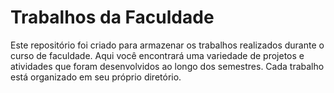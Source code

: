 # Trabalhos da Faculdade

Este repositório foi criado para armazenar os trabalhos realizados durante o curso de faculdade. Aqui você encontrará uma variedade de projetos e atividades que foram desenvolvidos ao longo dos semestres. Cada trabalho está organizado em seu próprio diretório.

